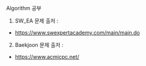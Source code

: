 Algorithm 공부

1) SW_EA 문제 출저 :
 *  https://www.swexpertacademy.com/main/main.do
 
 
2) Baekjoon 문제 출저 :
 *  https://www.acmicpc.net/
